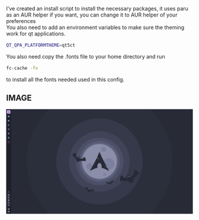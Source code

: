 I've created an install script to install the necessary packages, it uses paru as an AUR helper if you want, you can change it to AUR helper of your preferences<br>
You also need to add an environment variables to make sure the theming work for qt applications.

```bash
QT_QPA_PLATFORMTHEME=qt5ct
```

You also need copy the .fonts file to your home directory and run

```bash
fc-cache -fv
```
to install all the fonts needed used in this config.


## IMAGE
![img](images/dracula.png)

